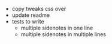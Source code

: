- copy tweaks css over
- update readme
- tests to write
  - multiple sidenotes in one line
  - multiple sidenotes in multiple lines

